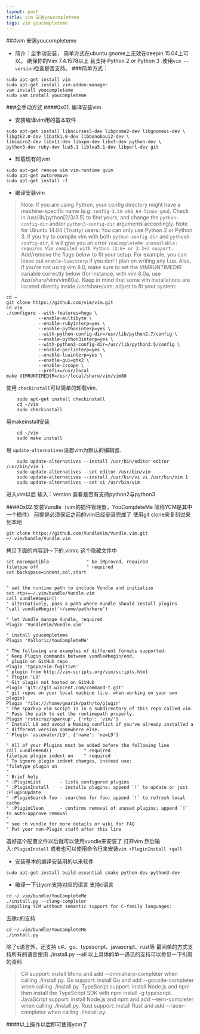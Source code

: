 ```yaml
---
layout: post
title: vim 安装youcompleteme
tags: vim youcompleteme 
---
```

###vim 安装youcompleteme
- 简介：全手动安装，
简单方式在ubuntu gnome上无效在deepin 15.04上可以。
确保你的Vim 7.4.1578以上 且支持 Python 2 or Python 3 .使用`vim --version`检查是否支持。
###简单方式：
```
sudo apt-get install vim
sudo apt-get install vim-addon-manager 
vam install youcompleteme
sudo vam install youcompleteme
```

###全手动方式
####0x01. 编译安装vim
- 安装编译vim用的基本软件
```
sudo apt-get install libncurses5-dev libgnome2-dev libgnomeui-dev \
libgtk2.0-dev libatk1.0-dev libbonoboui2-dev \
libcairo2-dev libx11-dev libxpm-dev libxt-dev python-dev \
python3-dev ruby-dev lua5.1 liblua5.1-dev libperl-dev git
```
- 卸载现有的vim
```
sudo apt-get remove vim vim-runtime gvim
sudo apt-get autoremove
sudo apt-get install -f
```
- 编译安装vim

>Note: If you are using Python, your config directory might have a machine-specific name (e.g. `config-3.5m-x86_64-linux-gnu`). Check in /usr/lib/python[2/3/3.5] to find yours, and change the `python-config-dir` and/or `python3-config-dir` arguments accordingly.
Note for Ubuntu 14.04 (Trusty) users: You can only use Python 2 or Python 3. If you try to compile vim with both `python-config-dir` and `python3-config-dir`, it will give you an error `YouCompleteMe unavailable: requires Vim compiled with Python (2.6+ or 3.3+) support.`
Add/remove the flags below to fit your setup. For example, you can leave out `enable-luainterp` if you don't plan on writing any Lua.
Also, if you're not using vim 8.0, make sure to set the VIMRUNTIMEDIR variable correctly below (for instance, with vim 8.0a, use /usr/share/vim/vim80a). Keep in mind that some vim installations are located directly inside /usr/share/vim; adjust to fit your system:
```
cd ~
git clone https://github.com/vim/vim.git
cd vim
./configure --with-features=huge \
            --enable-multibyte \
            --enable-rubyinterp=yes \
            --enable-pythoninterp=yes \
            --with-python-config-dir=/usr/lib/python2.7/config \
            --enable-python3interp=yes \
            --with-python3-config-dir=/usr/lib/python3.5/config \
            --enable-perlinterp=yes \
            --enable-luainterp=yes \
            --enable-gui=gtk2 \
            --enable-cscope \
            --prefix=/usr/local
make VIMRUNTIMEDIR=/usr/local/share/vim/vim80
```
使用 `checkinstall`可以简单的卸载vim.

```
    sudo apt-get install checkinstall
    cd ~/vim
    sudo checkinstall
```

 用makeinstall安装
```
    cd ~/vim
    sudo make install
```

用 `update-alternatives`设置vim为默认的编辑器.

```
    sudo update-alternatives --install /usr/bin/editor editor /usr/bin/vim 1
    sudo update-alternatives --set editor /usr/bin/vim
    sudo update-alternatives --install /usr/bin/vi vi /usr/bin/vim 1
    sudo update-alternatives --set vi /usr/bin/vim
```
进入vim以后 输入：version 查看是否有支持python2与python3

####0x02.安装Vundle（vim的插件管理器，YouCompleteMe 简称YCM是其中一个插件）
前提是必须保证之前的vim已经安装完成了
使用git clone来复刻过来到本地

```
git clone https://github.com/VundleVim/Vundle.vim.git ~/.vim/bundle/Vundle.vim
```

拷贝下面的内容到～下的.vimrc 这个隐藏文件中

```
set nocompatible              " be iMproved, required
filetype off                  " required
set backspace=indent,eol,start


" set the runtime path to include Vundle and initialize
set rtp+=~/.vim/bundle/Vundle.vim
call vundle#begin()
" alternatively, pass a path where Vundle should install plugins
"call vundle#begin('~/some/path/here')

" let Vundle manage Vundle, required
Plugin 'VundleVim/Vundle.vim'

" install youcompleteme
Plugin 'Valloric/YouCompleteMe'

" The following are examples of different formats supported.
" Keep Plugin commands between vundle#begin/end.
" plugin on GitHub repo
Plugin 'tpope/vim-fugitive'
" plugin from http://vim-scripts.org/vim/scripts.html
" Plugin 'L9'
" Git plugin not hosted on GitHub
Plugin 'git://git.wincent.com/command-t.git'
" git repos on your local machine (i.e. when working on your own plugin)
Plugin 'file:///home/gmarik/path/to/plugin'
" The sparkup vim script is in a subdirectory of this repo called vim.
" Pass the path to set the runtimepath properly.
Plugin 'rstacruz/sparkup', {'rtp': 'vim/'}
" Install L9 and avoid a Naming conflict if you've already installed a
" different version somewhere else.
" Plugin 'ascenator/L9', {'name': 'newL9'}

" All of your Plugins must be added before the following line
call vundle#end()            " required
filetype plugin indent on    " required
" To ignore plugin indent changes, instead use:
"filetype plugin on
"
" Brief help
" :PluginList       - lists configured plugins
" :PluginInstall    - installs plugins; append `!` to update or just :PluginUpdate
" :PluginSearch foo - searches for foo; append `!` to refresh local cache
" :PluginClean      - confirms removal of unused plugins; append `!` to auto-approve removal
"
" see :h vundle for more details or wiki for FAQ
" Put your non-Plugin stuff after this line
```

造好这个配置文件以后就可以使用vundle来安装了
打开vim 然后输入`:PluginInstall` 或者也可以使用命令行来安装`vim +PluginInstall +qall`

- 安装基本的编译安装用的以来软件

```
sudo apt-get install build-essential cmake python-dev python3-dev 
```
- 编译一下让ycm支持对应的语言
支持c语言
```
cd ~/.vim/bundle/YouCompleteMe
./install.py --clang-completer
Compiling YCM without semantic support for C-family languages:
```
去除c的支持
```
cd ~/.vim/bundle/YouCompleteMe
./install.py
```
除了c语言外，还支持 c#、go、typescript、javascript、rust等 最间单的方式支持所有的语言使用 ./install.py --all 以上具体的单一遇见的支持可以参见一下引用的资料

>C# support: install Mono and add --omnisharp-completer when calling ./install.py.
>Go support: install Go and add --gocode-completer when calling ./install.py.
>TypeScript support: install Node.js and npm then install the TypeScript SDK with npm install -g typescript.
>JavaScript support: install Node.js and npm and add --tern-completer when calling ./install.py.
>Rust support: install Rust and add --racer-completer when calling ./install.py.


####以上操作以后即可使用ycm了
